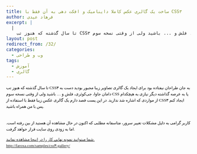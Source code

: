 ```yaml
---
title: ساخت یک گالری عکس کاملا داینامیک و افکت دهی به آن فقط با CSS۳
author: فرهاد عیدی
excerpt: |
  |
    تا سال گذشته که هنوز تب CSS۳ به جان طراحان نیفتاده بود برای ایجاد یک گالری تصاویر زیبا مجبور بودید دست به دامان جاوا، جی‌کوئری، فلش و ... باشید ولی از وقتی نسخه سوم CSS پا به عرصه گذاشته دیگر نیازی به هیچکدام از مواردی که اشاره شد ندارید. در این پست قصد دارم یک گالری عکس زیبا فقط با استفاده از CSS۳ ایجاد کنم پس با من همراه باشید.
layout: post
redirect_from: /32/
categories:
  - وب و طراحی
tags:
  - آموزش
  - گالری
---
```

<span class="Apple-style-span" style="color: rgb(0, 0, 0); font-family: tahoma; line-height: 17px; font-size: 11px;"> 

<div class="body" style="padding: 0px; margin: 5px 0px 0px;">
  <span id="ctl00_ctl00_cphBody_cphContent_lnkLink_lblDescription" class="description" style="padding: 0px; margin: 0px;">تا سال گذشته که هنوز تب CSS۳ به جان طراحان نیفتاده بود برای ایجاد یک گالری تصاویر زیبا مجبور بودید دست به دامان جاوا، جی‌کوئری، فلش و &#8230; باشید ولی از وقتی نسخه سوم CSS پا به عرصه گذاشته دیگر نیازی به هیچکدام از مواردی که اشاره شد ندارید. در این پست قصد دارم یک گالری عکس زیبا فقط با استفاده از CSS۳ ایجاد کنم پس با من همراه باشید.</span>
</div>

<p>
  </span>
</p>

<p>
  <!-- more -->
  
  <br /> کاربر گرامی به دلیل مشکلات تغییر سرور، متاسفانه مطلبی که اکنون در حال مشاهده آن هستید از بین رفته است. اما به زودی روی سایت قرار خواهد گرفت. 
  
  <div>
    <a href="http://faroxa.com/samples/css3-gallery/">شما میتوانید نمونه نهایی کار را در اینجا مشاهده نمایید.</a>
  </div>
  
  <div>
    <a href="http://faroxa.com/samples/css3-gallery/">http://faroxa.com/samples/css۳-gallery/</a>
  </div>